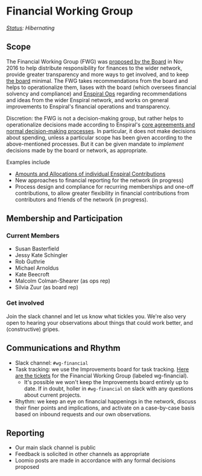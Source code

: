 
# Financial Working Group
_[Status](https://docs.google.com/document/d/1RQrZE_9iw0ewIj7UCvC7SBLCziYwfi13vM5FbRDBCx4/edit?usp=sharing): Hibernating_

## Scope
The Financial Working Group (FWG) was [proposed by the Board](https://www.loomio.org/d/oFN6x8t5/comment/1173545) in Nov 2016 to help distribute responsibility for finances to the wider network, provide greater transparency and more ways to get involved, and to keep [the board](https://handbook.enspiral.com/board.html) minimal. The FWG takes recommendations from the board and helps to operationalize them, liases with the board (which oversees financial solvency and compliance) and [Enspiral Ops](https://handbook.enspiral.com/ops-scope.html) regarding recommendations and ideas from the wider Enspiral network, and works on general improvements to Enspiral's financial operations and transparency.

Discretion: the FWG is not a decision-making group, but rather helps to operationalize decisions made according to Enspiral's [core agreements and normal decision-making processes](https://handbook.enspiral.com/agreements.html). In particular, it does not make decisions about spending, unless a particular scope has been given according to the above-mentioned processes. But it can be given mandate to _implement_ decisions made by the board or network, as appropriate.

Examples include

* [Amounts and Allocations of individual Enspiral Contributions](https://www.loomio.org/d/l6ORyPuh/simplifying-the-amount-and-allocation-of-individual-enspiral-contributions)
* New approaches to financial reporting for the network (in progress)
* Process design and compliance for recurring memberships and one-off contributions, to allow greater flexibility in financial contributions from contributors and friends of the network (in progress). 

## Membership and Participation

### Current Members

* Susan Basterfield
* Jessy Kate Schingler
* Rob Guthrie
* Michael Arnoldus
* Kate Beecroft
* Malcolm Colman-Shearer (as ops rep)
* Silvia Zuur (as board rep)

### Get involved
Join the slack channel and let us know what tickles you. We're also very open to hearing your observations about things that could work better, and (constructive) gripes. 

## Communications and Rhythm
* Slack channel: `#wg-financial`
* Task tracking: we use the Improvements board for task tracking. [Here are the tickets](https://waffle.io/enspiral/improvements?label=wg-financial) for the Financial Working Group (labeled wg-financial).
  * It's possible we won't keep the Improvements board entirely up to date. If in doubt, holler in `#wg-financial` on slack with any questions about current projects. 
* Rhythm: we keep an eye on financial happenings in the network, discuss their finer points and implications, and activate on a case-by-case basis based on inbound requests and our own observations.

## Reporting
* Our main slack channel is public
* Feedback is solicited in other channels as appropriate
* Loomio posts are made in accordance with any formal decisions proposed
